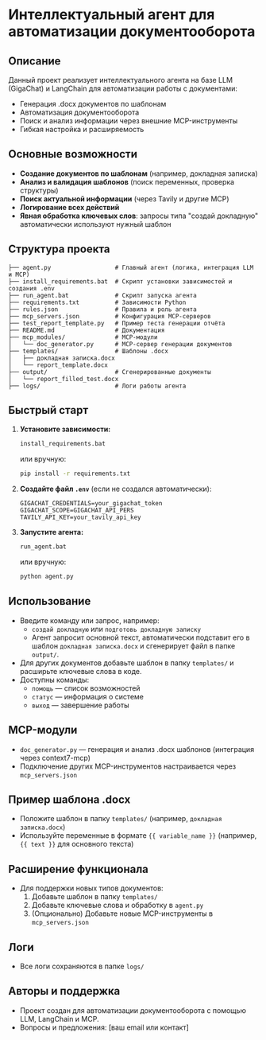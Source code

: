 # Интеллектуальный агент для автоматизации документооборота

## Описание

Данный проект реализует интеллектуального агента на базе LLM (GigaChat) и LangChain для автоматизации работы с документами:
- Генерация .docx документов по шаблонам
- Автоматизация документооборота
- Поиск и анализ информации через внешние MCP-инструменты
- Гибкая настройка и расширяемость

## Основные возможности
- **Создание документов по шаблонам** (например, докладная записка)
- **Анализ и валидация шаблонов** (поиск переменных, проверка структуры)
- **Поиск актуальной информации** (через Tavily и другие MCP)
- **Логирование всех действий**
- **Явная обработка ключевых слов**: запросы типа "создай докладную" автоматически используют нужный шаблон

## Структура проекта

```
├── agent.py                  # Главный агент (логика, интеграция LLM и MCP)
├── install_requirements.bat  # Скрипт установки зависимостей и создания .env
├── run_agent.bat             # Скрипт запуска агента
├── requirements.txt          # Зависимости Python
├── rules.json                # Правила и роль агента
├── mcp_servers.json          # Конфигурация MCP-серверов
├── test_report_template.py   # Пример теста генерации отчёта
├── README.md                 # Документация
├── mcp_modules/              # MCP-модули
│   └── doc_generator.py      # MCP-сервер генерации документов
├── templates/                # Шаблоны .docx
│   ├── докладная записка.docx
│   └── report_template.docx
├── output/                   # Сгенерированные документы
│   └── report_filled_test.docx
├── logs/                     # Логи работы агента
```

## Быстрый старт

1. **Установите зависимости:**
   ```bat
   install_requirements.bat
   ```
   или вручную:
   ```bash
   pip install -r requirements.txt
   ```
2. **Создайте файл `.env`** (если не создался автоматически):
   ```env
   GIGACHAT_CREDENTIALS=your_gigachat_token
   GIGACHAT_SCOPE=GIGACHAT_API_PERS
   TAVILY_API_KEY=your_tavily_api_key
   ```
3. **Запустите агента:**
   ```bat
   run_agent.bat
   ```
   или вручную:
   ```bash
   python agent.py
   ```

## Использование

- Введите команду или запрос, например:
  - `создай докладную` или `подготовь докладную записку`
  - Агент запросит основной текст, автоматически подставит его в шаблон `докладная записка.docx` и сгенерирует файл в папке `output/`.
- Для других документов добавьте шаблон в папку `templates/` и расширьте ключевые слова в коде.
- Доступны команды:
  - `помощь` — список возможностей
  - `статус` — информация о системе
  - `выход` — завершение работы

## MCP-модули
- `doc_generator.py` — генерация и анализ .docx шаблонов (интеграция через context7-mcp)
- Подключение других MCP-инструментов настраивается через `mcp_servers.json`

## Пример шаблона .docx
- Положите шаблон в папку `templates/` (например, `докладная записка.docx`)
- Используйте переменные в формате `{{ variable_name }}` (например, `{{ text }}` для основного текста)

## Расширение функционала
- Для поддержки новых типов документов:
  1. Добавьте шаблон в папку `templates/`
  2. Добавьте ключевые слова и обработку в `agent.py`
  3. (Опционально) Добавьте новые MCP-инструменты в `mcp_servers.json`

## Логи
- Все логи сохраняются в папке `logs/`

## Авторы и поддержка
- Проект создан для автоматизации документооборота с помощью LLM, LangChain и MCP.
- Вопросы и предложения: [ваш email или контакт] 